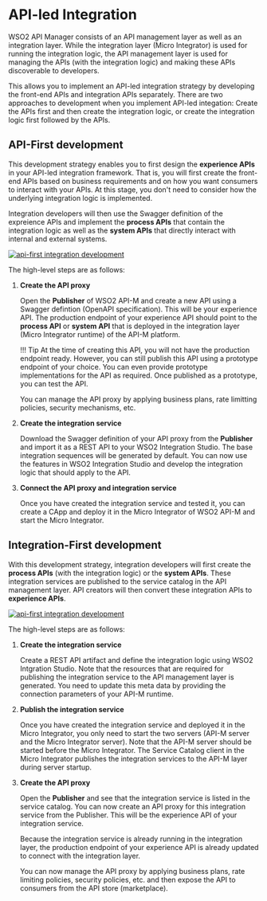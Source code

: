 # API-led Integration

WSO2 API Manager consists of an API management layer as well as an integration layer. While the integration layer (Micro Integrator) is used for running the integration logic, the API management layer is used for managing the APIs (with the integration logic) and making these APIs discoverable to developers.

This allows you to implement an API-led integration strategy by developing the front-end APIs and integration APIs separately. There are two approaches to development when you implement API-led integation: Create the APIs first and then create the integration logic, or create the integration logic first followed by the APIs.

## API-First development

This development strategy enables you to first design the **experience APIs** in your API-led integration framework. That is, you will first create the front-end APIs based on business requirements and on how you want consumers to interact with your APIs. At this stage, you don't need to consider how the underlying integration logic is implemented.

Integration developers will then use the Swagger definition of the expreience APIs and implement the **process APIs** that contain the integration logic as well as the **system APIs** that directly interact with internal and external systems.

<a href="{{base_path}}/assets/img/integrate/api-led-integration/api-first.png"><img src="{{base_path}}/assets/img/integrate/api-led-integration/api-first.png" alt="api-first integration development"></a>

The high-level steps are as follows:

1.  **Create the API proxy**

    Open the **Publisher** of WSO2 API-M and create a new API using a Swagger defintion (OpenAPI specification). This will be your experience API. The production endpoint of your experience API should point to the **process API** or **system API** that is deployed in the integration layer (Micro Integrator runtime) of the API-M platform.
    
    !!! Tip
        At the time of creating this API, you will not have the production endpoint ready. However, you can still publish this API using a prototype endpoint of your choice. You can even provide prototype implementations for the API as required. Once published as a prototype, you can test the API. 

    You can manage the API proxy by applying business plans, rate limitting policies, security mechanisms, etc.

2.  **Create the integration service**

    Download the Swagger definition of your API proxy from the **Publisher** and import it as a REST API to your WSO2 Integration Studio. The base integration sequences will be generated by default. You can now use the features in WSO2 Integration Studio and develop the integration logic that should apply to the API.

3.  **Connect the API proxy and integration service**

    Once you have created the integration service and tested it, you can create a CApp and deploy it in the Micro Integrator of WSO2 API-M and start the Micro Integrator.

## Integration-First development

With this development strategy, integration developers will first create the **process APIs** (with the integration logic) or the **system APIs**. These integration services are published to the service catalog in the API management layer. API creators will then convert these integration APIs to **experience APIs**.

<a href="{{base_path}}/assets/img/integrate/api-led-integration/integration-first.png"><img src="{{base_path}}/assets/img/integrate/api-led-integration/integration-first.png" alt="api-first integration development"></a>

The high-level steps are as follows:

1.  **Create the integration service**

    Create a REST API artifact and define the integration logic using WSO2 Intgration Studio. Note that the resources that are required for publishing the integration service to the API management layer is generated. You need to update this meta data by providing the connection parameters of your API-M runtime.

2.  **Publish the integration service**

    Once you have created the integration service and deployed it in the Micro Integrator, you only need to start the two servers (API-M server and the Micro Integrator server). Note that the API-M server should be started before the Micro Integrator. The Service Catalog client in the Micro Integrator publishes the integration services to the API-M layer during server startup.

3.  **Create the API proxy**

    Open the **Publisher** and see that the integration service is listed in the service catalog. You can now create an API proxy for this integration service from the Publisher. This will be the experience API of your integration service. 

    Because the integration service is already running in the integration layer, the production endpoint of your experience API is already updated to connect with the integration layer.

    You can now manage the API proxy by applying business plans, rate limiting policies, security policies, etc. and then expose the API to consumers from the API store (marketplace).